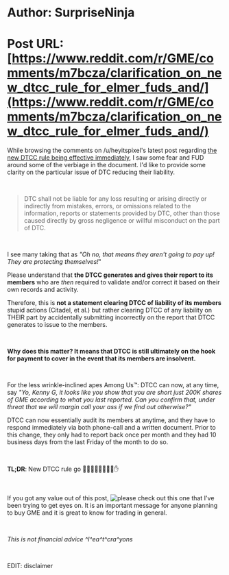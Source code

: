 # Author: SurpriseNinja
# Post URL: [https://www.reddit.com/r/GME/comments/m7bcza/clarification_on_new_dtcc_rule_for_elmer_fuds_and/](https://www.reddit.com/r/GME/comments/m7bcza/clarification_on_new_dtcc_rule_for_elmer_fuds_and/)


While browsing the comments on /u/heyitspixel's latest post regarding [the new DTCC rule being effective immediately](https://www.reddit.com/r/GME/comments/m793h7/new_dtcc_rule_just_passed_in_effect_immediatly/?sort=top), I saw some fear and FUD around some of the verbiage in the document. I'd like to provide some clarity on the particular issue of DTC reducing their liability.

&nbsp;

> DTC shall not be liable for any loss resulting or arising directly or indirectly from mistakes, errors, or omissions related to the information, reports or statements provided by DTC, other than those caused directly by gross negligence or willful misconduct on the part of DTC.

&nbsp;

I see many taking that as *"Oh no, that means they aren't going to pay up! They are protecting themselves!*" 

Please understand that **the DTCC generates and gives their report to its members** who are *then* required to validate and/or correct it based on their own records and activity. 

Therefore, this is **not a statement clearing DTCC of liability of its members** stupid actions (Citadel, et al.) but rather clearing DTCC of any liability on THEIR part by accidentally submitting incorrectly on the report that DTCC generates to issue to the members.

&nbsp;

**Why does this matter? It means that DTCC is still ultimately on the hook for payment to cover in the event that its members are insolvent.**

&nbsp;

For the less wrinkle-inclined apes Among Us™: DTCC can now, at any time, say *"Yo, Kenny G, it looks like you show that you are short just 200K shares of GME according to what you last reported. Can you confirm that, under threat that we will margin call your ass if we find out otherwise?"*

DTCC can now essentially audit its members at anytime, and they have to respond immediately via both phone-call and a written document. Prior to this change, they only had to report back once per month and they had 10 business days from the last Friday of the month to do so.

&nbsp;

**TL;DR**: New DTCC rule go 🚀🚀🚀🚀🚀🚀🤚💎✋

&nbsp;

If you got any value out of this post, ![please check out this one](https://www.reddit.com/r/GME/comments/m6zzku/crucial_stimmie_info_a_critical_rundown_on_price/) that I've been trying to get eyes on. It is an important message for anyone planning to buy GME and it is great to know for trading in general.

&nbsp;

*This is not financial advice ^I^ea^t^cra^yons*

&nbsp;

EDIT: disclaimer